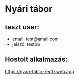 # Nyári tábor

## teszt user:

- email: test@gmail.com
- jelszó: testpw

## Hostolt alkalmazás:

https://nyari-tabor-7ec17.web.app
